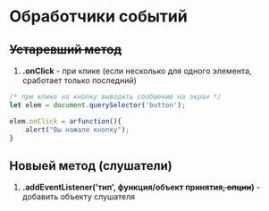 # Обработчики событий

## ~~Устаревший метод~~

1. **.onClick** - при клике (если несколько для одного элемента, сработает только последний)
```javascript
/* при клике на кнопку выводить сообшение на экран */
let elem = document.querySelector('button');

elem.onClick = агfunction(){
    alert("Вы нажали кнопку");
}
```

## Новыей метод (слушатели)

1. **.addEventListener('тип', функция/объект принятия~~, опции~~)** - добавить объекту слушателя